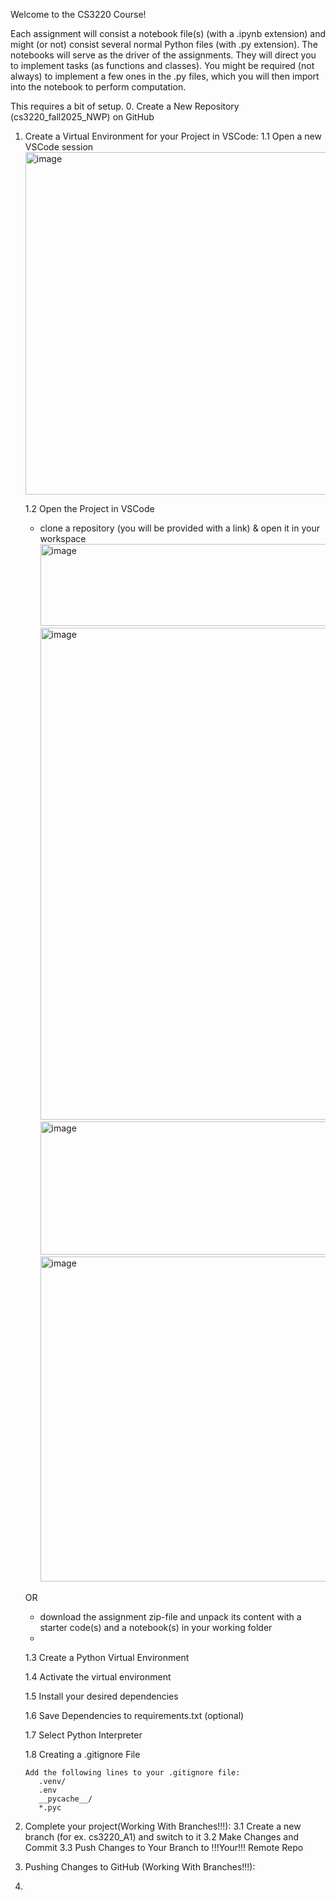 Welcome to the CS3220 Course!

Each assignment will consist a notebook file(s) (with a .ipynb extension) and might (or not) consist several normal Python files (with .py extension).
The notebooks will serve as the driver of the assignments.
They will direct you to implement tasks (as functions and classes).
You might be required (not always) to implement a few ones in the .py files, which you will then import into the notebook to perform computation.

This requires a bit of setup.
0. Create a New Repository (cs3220_fall2025_NWP) on GitHub

1. Create a Virtual Environment for your Project in VSCode:
   1.1 Open a new VSCode session
   <img width="909" height="548" alt="image" src="https://github.com/user-attachments/assets/f9528753-8772-4ee9-8d53-955e0e96f456" />
   
   1.2 Open the Project in VSCode
     - clone a repository (you will be provided with a link) & open it in your workspace
       <img width="1048" height="131" alt="image" src="https://github.com/user-attachments/assets/5c7d7653-5462-457e-a35f-cb0c409e8a94" />
       <img width="1396" height="787" alt="image" src="https://github.com/user-attachments/assets/3a0f0cae-38cf-464d-90b6-dfb65e23b2f3" />
       <img width="545" height="213" alt="image" src="https://github.com/user-attachments/assets/ec358bfe-1d45-45be-9fb2-fe9185e675f3" />
       <img width="944" height="520" alt="image" src="https://github.com/user-attachments/assets/8e7b29f2-0b8b-44d2-b885-ee790c54c12f" />




   OR
     - download the assignment zip-file and unpack its content with a starter code(s) and a notebook(s) in your working folder
     - 
    1.3 Create a Python Virtual Environment
       
    1.4 Activate the virtual environment
   
    1.5 Install your desired dependencies
   
    1.6 Save Dependencies to requirements.txt (optional)
   
    1.7 Select Python Interpreter
   
    1.8 Creating a .gitignore File
   
       Add the following lines to your .gitignore file:
          .venv/
          .env
          __pycache__/
          *.pyc
    
3. Complete your project(Working With Branches!!!):
   3.1 Create a new branch (for ex. cs3220_A1) and switch to it
   3.2 Make Changes and Commit
   3.3 Push Changes to Your Branch to !!!Your!!! Remote Repo
   
4. Pushing Changes to GitHub (Working With Branches!!!):
     
   
6. 


